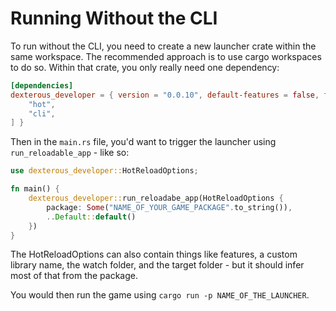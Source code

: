 # Running Without the CLI

To run without the CLI, you need to create a new launcher crate within the same workspace. The recommended approach is to use cargo workspaces to do so. Within that crate, you only really need one dependency:

```toml
[dependencies]
dexterous_developer = { version = "0.0.10", default-features = false, features = [
    "hot",
    "cli",
] }
```

Then in the `main.rs` file, you'd want to trigger the launcher using `run_reloadable_app` - like so:

```rust
use dexterous_developer::HotReloadOptions;

fn main() {
    dexterous_developer::run_reloadabe_app(HotReloadOptions {
        package: Some("NAME_OF_YOUR_GAME_PACKAGE".to_string()),
        ..Default::default()
    })
}
```

The HotReloadOptions can also contain things like features, a custom library name, the watch folder, and the target folder - but it should infer most of that from the package.

You would then run the game using `cargo run -p NAME_OF_THE_LAUNCHER`.
